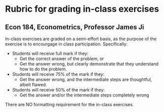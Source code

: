 # Rubric for grading in-class exercises
## Econ 184, Econometrics, Professor James Ji   

In-class exercises are graded on a semi-effort basis, as the purpose of the exercise is to encourgage in class participation. Specifically:

* Students will receive full mark if they:
    - Get the correct answer of the problem, or
    - Get the answer wrong, but clearly demonstrate that they understand how to do the problem.
* Students will receive 75% of the mark if they:
    - Get the answer wrong, and the intermediate steps are thoughtful, albeit flawed.
* Students will receive 50% of the mark if they:
    - Get the answer and/or the intermediate steps completely wrong

There are NO formatting requirement for the in-class exercises. 
